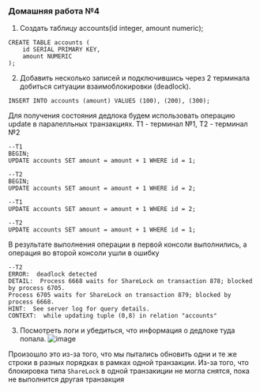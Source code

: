 ### Домашняя работа №4

1. Создать таблицу accounts(id integer, amount numeric);
```
CREATE TABLE accounts (
    id SERIAL PRIMARY KEY,
    amount NUMERIC
);
```


2. Добавить несколько записей и подключившись через 2 терминала добиться ситуации взаимоблокировки (deadlock).
```
INSERT INTO accounts (amount) VALUES (100), (200), (300);
```

Для получения состояния дедлока будем использовать операцию update в паралелльных транзакциях.
Т1 - терминал №1, Т2 - терминал №2

```
--T1
BEGIN;
UPDATE accounts SET amount = amount + 1 WHERE id = 1;
```

```
--T2
BEGIN;
UPDATE accounts SET amount = amount + 1 WHERE id = 2;
```

```
--T1
UPDATE accounts SET amount = amount + 1 WHERE id = 2;
```

```
--T2
UPDATE accounts SET amount = amount + 1 WHERE id = 1;
```
В результате выполнения операции в первой консоли выполнились, а операция во второй консоли ушли в ошибку
```
--T2
ERROR:  deadlock detected
DETAIL:  Process 6668 waits for ShareLock on transaction 878; blocked by process 6705.
Process 6705 waits for ShareLock on transaction 879; blocked by process 6668.
HINT:  See server log for query details.
CONTEXT:  while updating tuple (0,8) in relation "accounts"

```

3. Посмотреть логи и убедиться, что информация о дедлоке туда попала.
![image](https://github.com/user-attachments/assets/2432bdc5-08b6-4b5b-b581-399f955d73e0)


Произошло это из-за того, что мы пытались обновить одни и те же строки в разных порядках в рамках одной транзакции. Из-за того, что блокировка типа `ShareLock` в одной транзакиции не могла снятся, пока не выполнится другая транзакция



